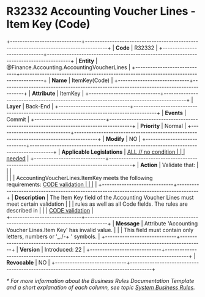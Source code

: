 ﻿---
erp.type: business-rule
erp.entity: Finance.Accounting.AccountingVoucherLines
---

# R32332 Accounting Voucher Lines - Item Key (Code) 
+-----------------------------+---------------------------------------------------------------------------------------+
| **Code**                    | R32332                                                                                |
+-----------------------------+---------------------------------------------------------------------------------------+
| **Entity**                  | @Finance.Accounting.AccountingVoucherLines                                            |
+-----------------------------+---------------------------------------------------------------------------------------+
| **Name**                    | ItemKey(Code)                                                                         |
+-----------------------------+---------------------------------------------------------------------------------------+
| **Attribute**               | ItemKey                                                                               |
+-----------------------------+---------------------------------------------------------------------------------------+
| **Layer**                   | Back-End                                                                              |
+-----------------------------+---------------------------------------------------------------------------------------+
| **Events**                  | Commit                                                                                |
+-----------------------------+---------------------------------------------------------------------------------------+
| **Priority**                | Normal                                                                                |
+-----------------------------+---------------------------------------------------------------------------------------+
| **Modify**                  | NO                                                                                    |
+-----------------------------+---------------------------------------------------------------------------------------+
| **Applicable Legislations** | [ALL // no condition                                                                  |
|                             | needed](xref:applicable-legislations)                                                 |
+-----------------------------+---------------------------------------------------------------------------------------+
| **Action**                  | Validate that:                                                                        |
|                             | <br/>                                                                                 |
|                             | AccountingVoucherLines.ItemKey meets the following requirements: [CODE validation     |
|                             |](~/reference/common-business-rules/code-validation.md)                                |
+-----------------------------+---------------------------------------------------------------------------------------+
| **Description**             | The Item Key field of the Accounting Voucher Lines must meet certain validation       |
|                             | rules as well as all Code fields. The rules are described in                          |
|                             | [CODE validation](~/reference/common-business-rules/code-validation.md)               |           
+-----------------------------+---------------------------------------------------------------------------------------+
| **Message**                 | Attribute 'Accounting Voucher Lines.Item Key' has invalid value.                      |
|                             | This field must contain only letters, numbers or '_./-+ '   symbols.                  |
+-----------------------------+---------------------------------------------------------------------------------------+
| **Version**                 | Introduced: 22                                                                        |
+-----------------------------+---------------------------------------------------------------------------------------+
| **Revocable**               | NO                                                                                    |
+-----------------------------+---------------------------------------------------------------------------------------+

*\* For more information about the Business Rules Documentation Template and a short explanation of each column, see
topic [System Business Rules](../templates/template-description-system-business-rules.md).*
